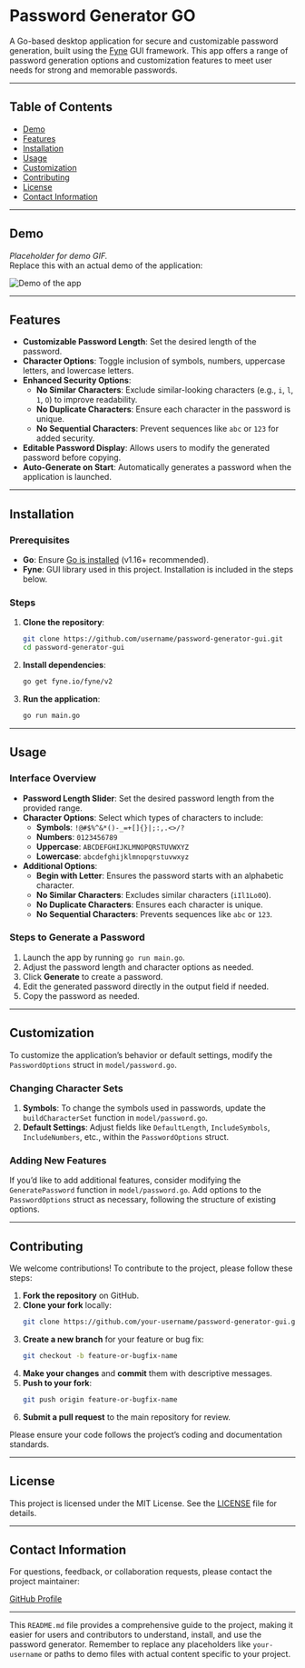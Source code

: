 # Password Generator GO

A Go-based desktop application for secure and customizable password generation, built using the [Fyne](https://fyne.io/) GUI framework. This app offers a range of password generation options and customization features to meet user needs for strong and memorable passwords.

---

## Table of Contents

- [Demo](#demo)
- [Features](#features)
- [Installation](#installation)
- [Usage](#usage)
- [Customization](#customization)
- [Contributing](#contributing)
- [License](#license)
- [Contact Information](#contact-information)

---

## Demo

*Placeholder for demo GIF.*  
Replace this with an actual demo of the application:

![Demo of the app](path/to/demo.gif)

---

## Features

- **Customizable Password Length**: Set the desired length of the password.
- **Character Options**: Toggle inclusion of symbols, numbers, uppercase letters, and lowercase letters.
- **Enhanced Security Options**:
  - **No Similar Characters**: Exclude similar-looking characters (e.g., `i`, `l`, `1`, `O`) to improve readability.
  - **No Duplicate Characters**: Ensure each character in the password is unique.
  - **No Sequential Characters**: Prevent sequences like `abc` or `123` for added security.
- **Editable Password Display**: Allows users to modify the generated password before copying.
- **Auto-Generate on Start**: Automatically generates a password when the application is launched.

---

## Installation

### Prerequisites

- **Go**: Ensure [Go is installed](https://golang.org/doc/install) (v1.16+ recommended).
- **Fyne**: GUI library used in this project. Installation is included in the steps below.

### Steps

1. **Clone the repository**:
   ```bash
   git clone https://github.com/username/password-generator-gui.git
   cd password-generator-gui
   ```

2. **Install dependencies**:
   ```bash
   go get fyne.io/fyne/v2
   ```

3. **Run the application**:
   ```bash
   go run main.go
   ```

---

## Usage

### Interface Overview

- **Password Length Slider**: Set the desired password length from the provided range.
- **Character Options**: Select which types of characters to include:
  - **Symbols**: `!@#$%^&*()-_=+[]{}|;:,.<>/?`
  - **Numbers**: `0123456789`
  - **Uppercase**: `ABCDEFGHIJKLMNOPQRSTUVWXYZ`
  - **Lowercase**: `abcdefghijklmnopqrstuvwxyz`
- **Additional Options**:
  - **Begin with Letter**: Ensures the password starts with an alphabetic character.
  - **No Similar Characters**: Excludes similar characters (`iIl1Lo0O`).
  - **No Duplicate Characters**: Ensures each character is unique.
  - **No Sequential Characters**: Prevents sequences like `abc` or `123`.

### Steps to Generate a Password

1. Launch the app by running `go run main.go`.
2. Adjust the password length and character options as needed.
3. Click **Generate** to create a password.
4. Edit the generated password directly in the output field if needed.
5. Copy the password as needed.

---

## Customization

To customize the application’s behavior or default settings, modify the `PasswordOptions` struct in `model/password.go`.

### Changing Character Sets

1. **Symbols**: To change the symbols used in passwords, update the `buildCharacterSet` function in `model/password.go`.
2. **Default Settings**: Adjust fields like `DefaultLength`, `IncludeSymbols`, `IncludeNumbers`, etc., within the `PasswordOptions` struct.

### Adding New Features

If you’d like to add additional features, consider modifying the `GeneratePassword` function in `model/password.go`. Add options to the `PasswordOptions` struct as necessary, following the structure of existing options.

---

## Contributing

We welcome contributions! To contribute to the project, please follow these steps:

1. **Fork the repository** on GitHub.
2. **Clone your fork** locally:
   ```bash
   git clone https://github.com/your-username/password-generator-gui.git
   ```
3. **Create a new branch** for your feature or bug fix:
   ```bash
   git checkout -b feature-or-bugfix-name
   ```
4. **Make your changes** and **commit** them with descriptive messages.
5. **Push to your fork**:
   ```bash
   git push origin feature-or-bugfix-name
   ```
6. **Submit a pull request** to the main repository for review.

Please ensure your code follows the project’s coding and documentation standards.

---

## License

This project is licensed under the MIT License. See the [LICENSE](LICENSE) file for details.

---

## Contact Information

For questions, feedback, or collaboration requests, please contact the project maintainer:

[GitHub Profile](https://github.com/PaulBaker1)

---

This `README.md` file provides a comprehensive guide to the project, making it easier for users and contributors to understand, install, and use the password generator. Remember to replace any placeholders like `your-username` or paths to demo files with actual content specific to your project.
